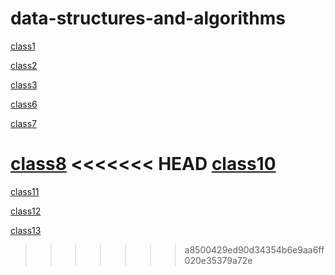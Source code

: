 # data-structures-and-algorithms

 
[class1](class1.md)

[class2](class2.md)

[class3](class3.md)

[class6](class6.md)

[class7](class7.md)

[class8](class8.md)
<<<<<<< HEAD
[class10](class10.md)
=======

[class11](class11.md)

[class12](class12.md)

[class13](class13.md)
>>>>>>> a8500429ed90d34354b6e9aa6ff020e35379a72e
